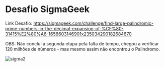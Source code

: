 <h1>Desafio SigmaGeek</h1>

Link Desafio: https://sigmageek.com/challenge/find-large-palindromic-prime-numbers-in-the-decimal-expansion-of-%CF%80-31415%E2%80%A6-1656603146901x235034290182684670


OBS: Não conclui a segunda etapa pela falta de tempo, chegou a verificar 120 milhões de números - mas mesmo assim não encontrou o Palindromo.

![sigma2](https://user-images.githubusercontent.com/82708618/192053089-c19861e8-8741-45d3-8587-5ab8aa2efcbe.png)
